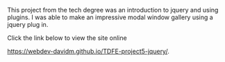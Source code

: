 This project from the tech degree was an introduction to jquery and using plugins. I was able to make an impressive modal window gallery using a jquery plug in.

Click the link below to view the site online

https://webdev-davidm.github.io/TDFE-project5-jquery/.
